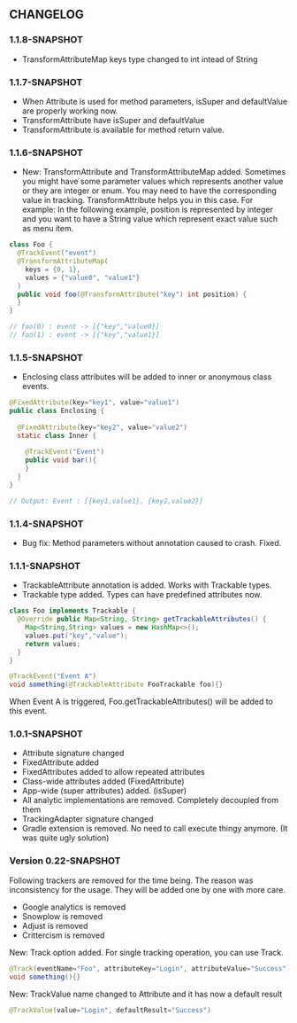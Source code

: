## CHANGELOG
### 1.1.8-SNAPSHOT
- TransformAttributeMap keys type changed to int intead of String

### 1.1.7-SNAPSHOT
- When Attribute is used for method parameters, isSuper and defaultValue are properly working now.
- TransformAttribute have isSuper and defaultValue
- TransformAttribute is available for method return value.

### 1.1.6-SNAPSHOT
- New: TransformAttribute and TransformAttributeMap added. Sometimes you might have some parameter values which
represents another value or they are integer or enum. You may need to have the corresponding value in tracking.
TransformAttribute helps you in this case. For example: In the following example, position is represented by integer
and you want to have a String value which represent exact value such as menu item.

```java
class Foo {
  @TrackEvent("event")
  @TransformAttributeMap(
    keys = {0, 1},
    values = {"value0", "value1"}
  )
  public void foo(@TransformAttribute("key") int position) {
  }
}

// foo(0) : event -> [{"key","value0}]
// foo(1) : event -> [{"key","value1}]
```

### 1.1.5-SNAPSHOT
- Enclosing class attributes will be added to inner or anonymous class events.
```java
@FixedAttribute(key="key1", value="value1")
public class Enclosing {
 
  @FixedAttribute(key="key2", value="value2")
  static class Inner {
  
    @TrackEvent("Event")
    public void bar(){
    }
  }
}

// Output: Event : [{key1,value1}, {key2,value2}]
```

### 1.1.4-SNAPSHOT
- Bug fix: Method parameters without annotation caused to crash. Fixed.

### 1.1.1-SNAPSHOT
- TrackableAttribute annotation is added. Works with Trackable types.
- Trackable type added. Types can have predefined attributes now.

```java
class Foo implements Trackable {
  @Override public Map<String, String> getTrackableAttributes() {
    Map<String,String> values = new HashMap<>();
    values.put("key","value");
    return values;
  }
}

@TrackEvent("Event A")
void something(@TrackableAttribute FooTrackable foo){}
```
When Event A is triggered, Foo.getTrackableAttributes() will be added to this event.

### 1.0.1-SNAPSHOT
- Attribute signature changed
- FixedAttribute added
- FixedAttributes added to allow repeated attributes
- Class-wide attributes added (FixedAttribute)
- App-wide (super attributes) added. (isSuper)
- All analytic implementations are removed. Completely decoupled from them
- TrackingAdapter signature changed
- Gradle extension is removed. No need to call execute thingy anymore. (It was quite ugly solution)

### Version 0.22-SNAPSHOT

Following trackers are removed for the time being. The reason was inconsistency for the usage. They will be added
one by one with more care.
- Google analytics is removed
- Snowplow is removed
- Adjust is removed
- Crittercism is removed

New: Track option added. For single tracking operation, you can use Track.
```java
@Track(eventName="Foo", attributeKey="Login", attributeValue="Success")
void something(){}
```

New: TrackValue name changed to Attribute and it has now a default result
```java
@TrackValue(value="Login", defaultResult="Success")
```
